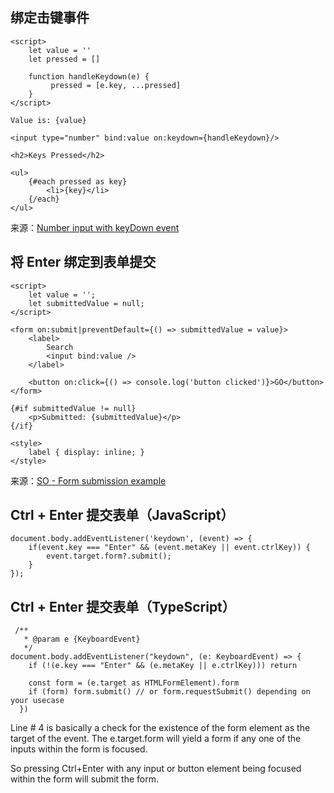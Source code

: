 
## 绑定击键事件

```
<script>
	let value = '' 
	let pressed = []
	
	function handleKeydown(e) {
		 pressed = [e.key, ...pressed]
	}
</script>

Value is: {value}

<input type="number" bind:value on:keydown={handleKeydown}/>

<h2>Keys Pressed</h2>

<ul>
	{#each pressed as key}
		<li>{key}</li>
	{/each}
</ul>
```

来源：[Number input with keyDown event](https://svelte.dev/repl/bfd93b0799c142979eefa1f2558bfb96?version=3.20.1)


## 将 Enter 绑定到表单提交

```
<script>
	let value = '';
	let submittedValue = null;
</script>

<form on:submit|preventDefault={() => submittedValue = value}>
	<label>
		Search
		<input bind:value />
	</label>
	
	<button on:click={() => console.log('button clicked')}>GO</button>
</form>

{#if submittedValue != null}
	<p>Submitted: {submittedValue}</p>
{/if}

<style>
	label { display: inline; }
</style>
```

来源：[SO - Form submission example](https://svelte.dev/repl/eda7ac5b71d047fabfb626712ad00554?version=3.47.0)


## Ctrl + Enter 提交表单（JavaScript）

```
document.body.addEventListener('keydown', (event) => {
    if(event.key === "Enter" && (event.metaKey || event.ctrlKey)) {
        event.target.form?.submit();
    }
});
```

## Ctrl + Enter 提交表单（TypeScript）

```
 /**
   * @param e {KeyboardEvent}
   */
document.body.addEventListener("keydown", (e: KeyboardEvent) => {
    if (!(e.key === "Enter" && (e.metaKey || e.ctrlKey))) return

    const form = (e.target as HTMLFormElement).form
    if (form) form.submit() // or form.requestSubmit() depending on your usecase
  })
```

Line # 4 is basically a check for the existence of the form element as the target of the event. The e.target.form will yield a form if any one of the inputs within the form is focused.

So pressing Ctrl+Enter with any input or button element being focused within the form will submit the form.

